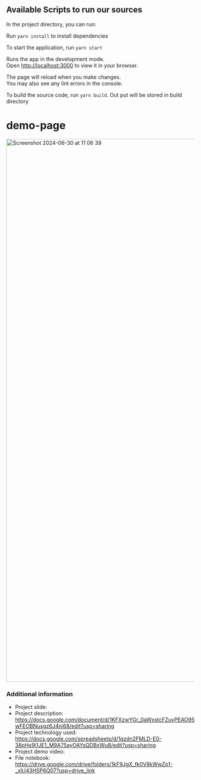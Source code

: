 ## Available Scripts to run our sources

In the project directory, you can run:

Run `yarn install` to install dependencies

To start the application, run `yarn start`

Runs the app in the development mode.\
Open [http://localhost:3000](http://localhost:3000) to view it in your browser.

The page will reload when you make changes.\
You may also see any lint errors in the console.



To build the source code, run `yarn build`. Out put will be stored in build directory

# demo-page

<img width="1452" alt="Screenshot 2024-06-30 at 11 06 39" src="https://github.com/truonggiahuy227/demo-page/assets/56349289/4f16d5a6-42eb-45a8-816b-a433570bf44f">

### Additional information
- Project slide: 
- Project description: https://docs.google.com/document/d/1KFXzwYGr_0aWxstcFZuyPEAO95wFEOBNusgz6J4ni68/edit?usp=sharing
- Project technology used: https://docs.google.com/spreadsheets/d/1qzdn2FMLD-E0-38pHx9i1JE1_M9A75ayOAYsQDBxWu8/edit?usp=sharing
- Project demo video: 
- File notebook: https://drive.google.com/drive/folders/1kF9JgX_fk0V8kWwZp1-_xIU43HSP6Q07?usp=drive_link
